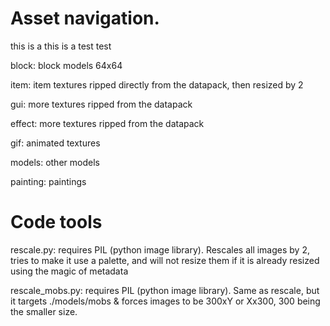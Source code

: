 # Asset navigation.
this is a this is a test test

block: block models 64x64

item: item textures ripped directly from the datapack, then resized by 2

gui: more textures ripped from the datapack

effect: more textures ripped from the datapack

gif: animated textures

models: other models

painting: paintings

# Code tools

rescale.py: requires PIL (python image library). Rescales all images by 2, tries to make it use a palette, and will not resize them if it is already resized using the magic of metadata

rescale_mobs.py: requires PIL (python image library). Same as rescale, but it targets ./models/mobs & forces images to be 300xY or Xx300, 300 being the smaller size.
